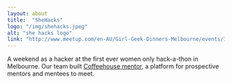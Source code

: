 ```yaml
---
layout: about
title:  "SheHacks"
logo: "/img/shehacks.jpeg"
alt: "she hacks logo"
link: "http://www.meetup.com/en-AU/Girl-Geek-Dinners-Melbourne/events/166332712/"
---
```


A weekend as a hacker at the first ever women only hack-a-thon in Melbourne. Our team built [Coffeehouse mentor](/portfolio/#shehacks2014), a platform for prospective mentors and mentees to meet.
